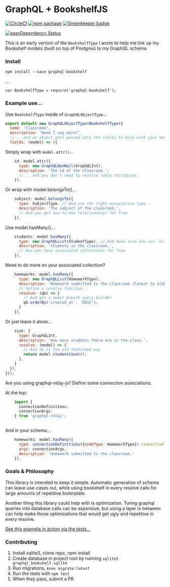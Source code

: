 # GraphQL + BookshelfJS

[![CircleCI][build-badge]][build]
[![npm package][npm-badge]][npm]
[![Greenkeeper badge][greenkeeper-badge]][greenkeeper]

[![peerDependency Status](https://david-dm.org/brysgo/graphql-bookshelf/peer-status.svg)](https://david-dm.org/brysgo/graphql-bookshelf#info=peerDependencies)

This is an early version of the `BookshelfType` I wrote to help me link up my Bookshelf models (built on top of Postgres) to my GraphQL schema.
### Install
`npm install --save graphql-bookshelf`

...

`var BookshelfType = require('graphql-bookshelf');`
### Example use...
Use `BookshelfType` inside of `GraphQLObjectType`...
```js
export default new GraphQLObjectType(BookshelfType({
  name: 'Classroom',
  description: 'Need I say more?',
  // ...and an object gets passed into the fields to help with your model.
  fields: (model) => ({
```
Simply wrap with `model.attr()`...
```js
    id: model.attr({
      type: new GraphQLNonNull(GraphQLInt),
      description: 'The id of the classroom.',
      // ...and you don't need to resolve table attributes.
    }),
```
Or wrap with model.belongsTo()...
```js
    subject: model.belongsTo({
      type: SubjectType, // And use the right association type...
      description: 'The subject of the classroom.',
      // And you get one-to-one relationships for free
    }),
```
Use model.hasMany()...
```js
    students: model.hasMany({
      type: new GraphQLList(StudentType), // And make sure you use `GraphQLList`
      description: 'Students in the classroom.',
      // Now you have associated collections for free
    }),
```
Need to do more on your associated collection?
```js
    homeworks: model.hasMany({
      type: new GraphQLList(HomeworkType),
      description: 'Homework submitted to the classroom (latest to oldest).',
      // Define a resolve function...
      resolve: (qb) => {
        // And get a sweet KnexJS query builder
        qb.orderBy('created_at', 'DESC');
      }
    }),
```
Or just leave it alone...
```js
    size: {
      type: GraphQLInt,
      description: 'How many students there are in the class.',
      resolve: (model) => {
        // And do it the old fashioned way
        return model.studentCount();
      },
    }
  }),
}));
```
Are you using graphql-relay-js? Define some connection associations.

At the top:
```js
    import {
      connectionDefinitions,
      connectionArgs
    } from 'graphql-relay';
    
```
And in your schema...
```js
    homeworks: model.hasMany({
      type: connectionDefinitions({nodeType: HomeworkType}).connectionType,
      args: connectionArgs,
      description: 'Homework submitted to the classroom.'
    }),
```

### Goals & Philosophy

This library is intended to keep it simple. Automatic generation of schema can leave use-cases out, while using bookshelf in every resolve calls for large amounts of repetitive boilerplate.

Another thing this library could help with is optimization. Turing graphql queries into database calls can be expensive, but using a layer in between can help make those optimizations that would get ugly and repetitive in every resolve.

[See this example in action via the tests...](https://github.com/brysgo/graphql-bookshelf/blob/master/schema/ClassroomType.js)

### Contributing
 1. Install sqlite3, clone repo, npm install
 2. Create database in project root by running `sqlite3 graphql_bookshelf.sqlite`
 3. Run migrations, `knex migrate:latest`
 4. Run the tests with `npm test`
 5. When they pass, submit a PR


[build-badge]: https://circleci.com/gh/brysgo/graphql-bookshelf.svg?style=shield
[build]: https://circleci.com/gh/brysgo/graphql-bookshelf

[npm-badge]: https://img.shields.io/npm/v/graphql-bookshelf.png?style=flat-square
[npm]: https://www.npmjs.org/package/graphql-bookshelf


[greenkeeper-badge]: https://badges.greenkeeper.io/brysgo/graphql-bookshelf.svg
[greenkeeper]: https://greenkeeper.io/
